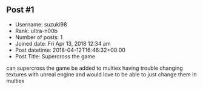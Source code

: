## Post #1
- Username: suzuki98
- Rank: ultra-n00b
- Number of posts: 1
- Joined date: Fri Apr 13, 2018 12:34 am
- Post datetime: 2018-04-12T16:46:32+00:00
- Post Title: Supercross the game

can supercross the game be added to multiex having trouble changing textures with unreal engine and would love to be able to just change them in multiex
